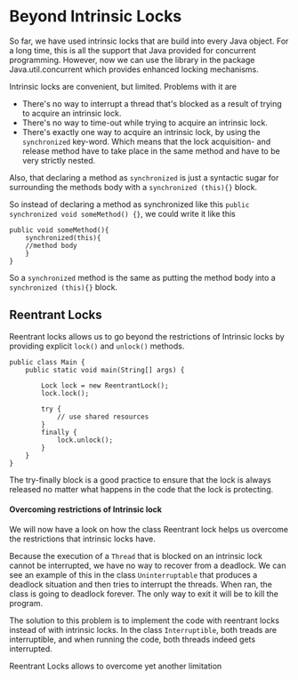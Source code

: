 # Beyond Intrinsic Locks

So far, we have used intrinsic locks that are build into every Java object. For a long time, this is all the support 
that Java provided for concurrent programming. However, now we can use the library in the package Java.util.concurrent 
which provides enhanced locking mechanisms.

Intrinsic locks are convenient, but limited. Problems with it are 
- There's no way to interrupt a thread that's blocked as a result of trying to acquire an intrinsic lock. 
- There's no way to time-out while trying to acquire an intrinsic lock. 
- There's exactly one way to acquire an intrinsic lock, by using the `synchronized` key-word. Which means that the lock 
acquisition- and release method have to take place in the same method and have to be very strictly nested. 

Also, that declaring a method as `synchronized` is just a syntactic sugar for surrounding the methods body with a 
`synchronized (this){}` block. 

So instead of declaring a method as synchronized like this `public synchronized void someMethod() {}`, we could write 
it like this
```
public void someMethod(){
    synchronized(this){
    //method body
    }
}
```
So a `synchronized` method is the same as putting the method body into a `synchronized (this){}` block. 

## Reentrant Locks
Reentrant locks allows us to go beyond the restrictions of Intrinsic locks by providing explicit `lock()` and `unlock()` 
methods. 

```
public class Main {
    public static void main(String[] args) {

        Lock lock = new ReentrantLock();
        lock.lock();
    
        try {
            // use shared resources
        }
        finally {
            lock.unlock();
        }
    }
}
```
The try-finally block is a good practice to ensure that the lock is always released no matter what happens in the code 
that the lock is protecting.

#### Overcoming restrictions of Intrinsic lock
We will now have a look on how the class Reentrant lock helps us overcome the restrictions that intrinsic locks have. 

Because the execution of a `Thread` that is blocked on an intrinsic lock cannot be interrupted, we have no way to recover 
from a deadlock. We can see an example of this in the class `Uninterruptable` that produces a deadlock situation and then tries to interrupt
the threads. When ran, the class is going to deadlock forever. The only way to exit it will be to kill the program. 

The solution to this problem is to implement the code with reentrant locks instead of with intrinsic locks. 
In the class `Interruptible`, both treads are interruptible, and when running the code, both threads indeed gets interrupted. 

Reentrant Locks allows to overcome yet another limitation 